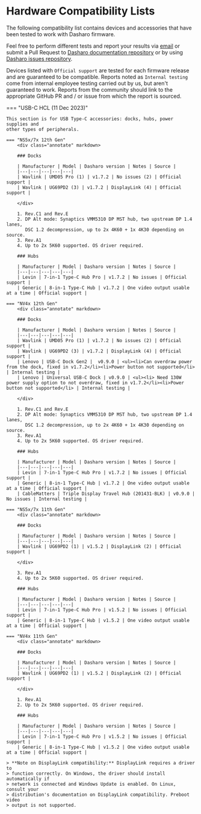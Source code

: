 # Hardware Compatibility Lists

The following compatibility list contains devices and accessories that have been
tested to work with Dasharo firmware.

Feel free to perform different tests and report your results via
[email](mailto:contact@dasharo.com) or submit a Pull Request to
[Dasharo documentation repository](https://github.com/Dasharo/docs) or by using
[Dasharo issues repository](https://github.com/Dasharo/dasharo-issues/issues).

Devices listed with `Official support` are tested for each firmware release and
are guaranteed to be compatible. Reports noted as `Internal testing` come from
internal employee testing carried out by us, but aren't guaranteed to work.
Reports from the community should link to the appropriate GitHub PR and / or
issue from which the report is sourced.

=== "USB-C HCL (11 Dec 2023)"

    This section is for USB Type-C accessories: docks, hubs, power supplies and
    other types of peripherals.

    === "NS5x/7x 12th Gen"
        <div class="annotate" markdown>

        ### Docks

        | Manufacturer | Model | Dasharo version | Notes | Source |
        |---|---|---|---|---|
        | Wavlink | UMD05 Pro (1) | v1.7.2 | No issues (2) | Official support |
        | Wavlink | UG69PD2 (3) | v1.7.2 | DisplayLink (4) | Official support |

        </div>

        1. Rev.C1 and Rev.E
        2. DP Alt mode: Synaptics VMM5310 DP MST hub, two upstream DP 1.4 lanes,
           DSC 1.2 decompression, up to 2x 4K60 + 1x 4K30 depending on source.
        3. Rev.A1
        4. Up to 2x 5K60 supported. OS driver required.

        ### Hubs

        | Manufacturer | Model | Dasharo version | Notes | Source |
        |---|---|---|---|---|
        | Levin | 7-in-1 Type-C Hub Pro | v1.7.2 | No issues | Official support |
        | Generic | 8-in-1 Type-C Hub | v1.7.2 | One video output usable at a time | Official support |

    === "NV4x 12th Gen"
        <div class="annotate" markdown>

        ### Docks

        | Manufacturer | Model | Dasharo version | Notes | Source |
        |---|---|---|---|---|
        | Wavlink | UMD05 Pro (1) | v1.7.2 | No issues (2) | Official support |
        | Wavlink | UG69PD2 (3) | v1.7.2 | DisplayLink (4) | Official support |
        | Lenovo | USB-C Dock Gen2 |  v0.9.0 | <ul><li>Can overdraw power from the dock, fixed in v1.7.2</li><li>Power button not supported</li> | Internal testing |
        | Lenovo | Universal USB-C Dock | v0.9.0 | <ul><li> Need 130W power supply option to not overdraw, fixed in v1.7.2</li><li>Power button not supported</li> | Internal testing |

        </div>

        1. Rev.C1 and Rev.E
        2. DP Alt mode: Synaptics VMM5310 DP MST hub, two upstream DP 1.4 lanes,
           DSC 1.2 decompression, up to 2x 4K60 + 1x 4K30 depending on source.
        3. Rev.A1
        4. Up to 2x 5K60 supported. OS driver required.

        ### Hubs

        | Manufacturer | Model | Dasharo version | Notes | Source |
        |---|---|---|---|---|
        | Levin | 7-in-1 Type-C Hub Pro | v1.7.2 | No issues | Official support |
        | Generic | 8-in-1 Type-C Hub | v1.7.2 | One video output usable at a time | Official support |
        | CableMatters | Triple Display Travel Hub (201431-BLK) | v0.9.0 | No issues | Internal testing |

    === "NS5x/7x 11th Gen"
        <div class="annotate" markdown>

        ### Docks

        | Manufacturer | Model | Dasharo version | Notes | Source |
        |---|---|---|---|---|
        | Wavlink | UG69PD2 (1) | v1.5.2 | DisplayLink (2) | Official support |

        </div>

        3. Rev.A1
        4. Up to 2x 5K60 supported. OS driver required.

        ### Hubs

        | Manufacturer | Model | Dasharo version | Notes | Source |
        |---|---|---|---|---|
        | Levin | 7-in-1 Type-C Hub Pro | v1.5.2 | No issues | Official support |
        | Generic | 8-in-1 Type-C Hub | v1.5.2 | One video output usable at a time | Official support |

    === "NV4x 11th Gen"
        <div class="annotate" markdown>

        ### Docks

        | Manufacturer | Model | Dasharo version | Notes | Source |
        |---|---|---|---|---|
        | Wavlink | UG69PD2 (1) | v1.5.2 | DisplayLink (2) | Official support |

        </div>

        1. Rev.A1
        2. Up to 2x 5K60 supported. OS driver required.

        ### Hubs

        | Manufacturer | Model | Dasharo version | Notes | Source |
        |---|---|---|---|---|
        | Levin | 7-in-1 Type-C Hub Pro | v1.5.2 | No issues | Official support |
        | Generic | 8-in-1 Type-C Hub | v1.5.2 | One video output usable at a time | Official support |

    > **Note on DisplayLink compatibility:** DisplayLink requires a driver to
    > function correctly. On Windows, the driver should install automatically if
    > network is connected and Windows Update is enabled. On Linux, consult your
    > distribution's documentation on DisplayLink compatibility. Preboot video
    > output is not supported.
